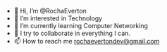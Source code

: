 - 👋 Hi, I’m @RochaEverton
- 👀 I’m interested in Technology
- 🌱 I’m currently learning Computer Networking 
- 💞️ I try to collaborate in everything I can.
- 📫 How to reach me rochaevertondev@gmail.com

<!---
RochaEverton/RochaEverton is a ✨ special ✨ repository because its `README.md` (this file) appears on your GitHub profile.
You can click the Preview link to take a look at your changes.
--->
